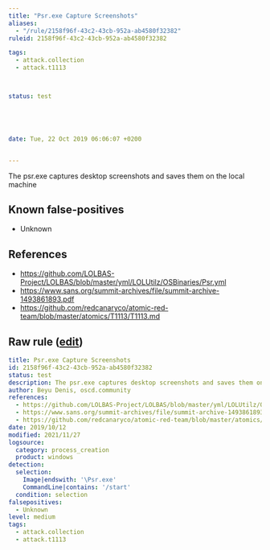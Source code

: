 ```yaml
---
title: "Psr.exe Capture Screenshots"
aliases:
  - "/rule/2158f96f-43c2-43cb-952a-ab4580f32382"
ruleid: 2158f96f-43c2-43cb-952a-ab4580f32382

tags:
  - attack.collection
  - attack.t1113



status: test





date: Tue, 22 Oct 2019 06:06:07 +0200


---
```


The psr.exe captures desktop screenshots and saves them on the local machine

<!--more-->


## Known false-positives

* Unknown



## References

* https://github.com/LOLBAS-Project/LOLBAS/blob/master/yml/LOLUtilz/OSBinaries/Psr.yml
* https://www.sans.org/summit-archives/file/summit-archive-1493861893.pdf
* https://github.com/redcanaryco/atomic-red-team/blob/master/atomics/T1113/T1113.md


## Raw rule ([edit](https://github.com/SigmaHQ/sigma/edit/master/rules/windows/process_creation/proc_creation_win_susp_psr_capture_screenshots.yml))
```yaml
title: Psr.exe Capture Screenshots
id: 2158f96f-43c2-43cb-952a-ab4580f32382
status: test
description: The psr.exe captures desktop screenshots and saves them on the local machine
author: Beyu Denis, oscd.community
references:
  - https://github.com/LOLBAS-Project/LOLBAS/blob/master/yml/LOLUtilz/OSBinaries/Psr.yml
  - https://www.sans.org/summit-archives/file/summit-archive-1493861893.pdf
  - https://github.com/redcanaryco/atomic-red-team/blob/master/atomics/T1113/T1113.md
date: 2019/10/12
modified: 2021/11/27
logsource:
  category: process_creation
  product: windows
detection:
  selection:
    Image|endswith: '\Psr.exe'
    CommandLine|contains: '/start'
  condition: selection
falsepositives:
  - Unknown
level: medium
tags:
  - attack.collection
  - attack.t1113

```
